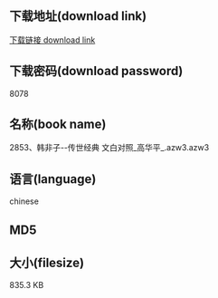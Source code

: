 ## 下载地址(download link)
[下载链接 download link](https://voluble-croquembouche-d321dc.netlify.app/?s=2853%E3%80%81%E9%9F%A9%E9%9D%9E%E5%AD%90--%E4%BC%A0%E4%B8%96%E7%BB%8F%E5%85%B8+%E6%96%87%E7%99%BD%E5%AF%B9%E7%85%A7_%E9%AB%98%E5%8D%8E%E5%B9%B3_.azw3)

## 下载密码(download password)
8078

## 名称(book name)
2853、韩非子--传世经典 文白对照_高华平_.azw3.azw3

## 语言(language)
chinese

## MD5


## 大小(filesize)
835.3 KB
